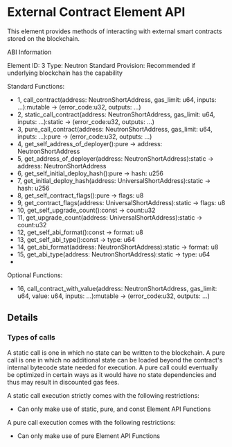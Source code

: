 # External Contract Element API

This element provides methods of interacting with external smart contracts stored on the blockchain.

ABI Information

Element ID: 3
Type: Neutron Standard
Provision: Recommended if underlying blockchain has the capability

Standard Functions:

* 1, call_contract(address: NeutronShortAddress, gas_limit: u64, inputs: ...):mutable -> (error_code:u32, outputs: ...)
* 2, static_call_contract(address: NeutronShortAddress, gas_limit: u64, inputs: ...):static -> (error_code:u32, outputs: ...)
* 3, pure_call_contract(address: NeutronShortAddress, gas_limit: u64, inputs: ...):pure -> (error_code:u32, outputs: ...)
* 4, get_self_address_of_deployer():pure -> address: NeutronShortAddress
* 5, get_address_of_deployer(address: NeutronShortAddress):static -> address: NeutronShortAddress
* 6, get_self_initial_deploy_hash():pure -> hash: u256
* 7, get_initial_deploy_hash(address: UniversalShortAddress):static -> hash: u256
* 8, get_self_contract_flags():pure -> flags: u8
* 9, get_contract_flags(address: UniversalShortAddress):static -> flags: u8
* 10, get_self_upgrade_count():const -> count:u32
* 11, get_upgrade_count(address: UniversalShortAddress):static -> count:u32
* 12, get_self_abi_format():const -> format: u8
* 13, get_self_abi_type():const -> type: u64
* 14, get_abi_format(address: NeutronShortAddress):static -> format: u8
* 15, get_abi_type(address: NeutronShortAddress):static -> type: u64
* 
Optional Functions:

* 16, call_contract_with_value(address: NeutronShortAddress, gas_limit: u64, value: u64, inputs: ...):mutable -> (error_code:u32, outputs: ...)

## Details

### Types of calls

A static call is one in which no state can be written to the blockchain. A pure call is one in which no additional state can be loaded beyond the contract's internal bytecode state needed for execution. A pure call could eventually be optimized in certain ways as it would have no state dependencies and thus may result in discounted gas fees.

A static call execution strictly comes with the following restrictions:

* Can only make use of static, pure, and const Element API Functions

A pure call execution comes with the following restrictions:

* Can only make use of pure Element API Functions


